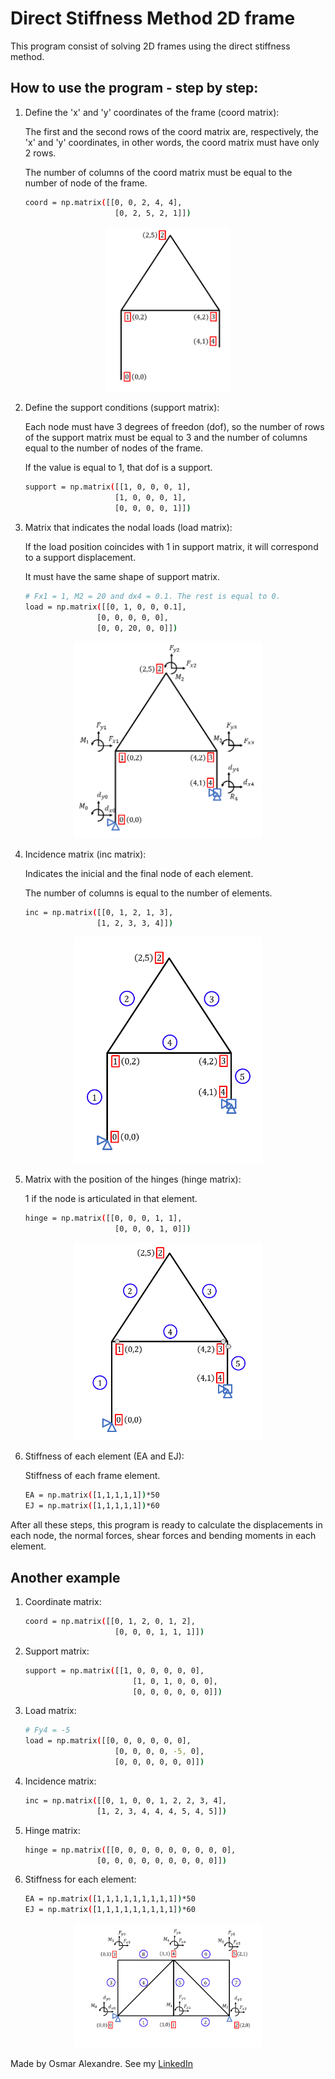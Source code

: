 # Direct Stiffness Method 2D frame 

This program consist of solving 2D frames using the direct stiffness method.

## How to use the program - step by step:

1. Define the 'x' and 'y' coordinates of the frame (coord matrix):

    The first and the second rows of the coord matrix are, respectively, the 'x' and 'y' coordinates, in other words, the coord matrix must have only 2 rows.

    The number of columns of the coord matrix must be equal to the number of node of the frame. 

    ```bash
    coord = np.matrix([[0, 0, 2, 4, 4],
                        [0, 2, 5, 2, 1]])
    ```
<p align="center">
    <img width="200" src = "readme_images/coord.png">
</p>


2. Define the support conditions (support matrix):

    Each node must have 3 degrees of freedon (dof), so the number of rows of the support matrix must be equal to 3 and the number of columns equal to the number of nodes of the frame.

    If the value is equal to 1, that dof is a support.

    ```bash
    support = np.matrix([[1, 0, 0, 0, 1],
                        [1, 0, 0, 0, 1],
                        [0, 0, 0, 0, 1]])
    ```


3. Matrix that indicates the nodal loads (load matrix):

    If the load position coincides with 1 in support matrix, it will correspond to a support displacement.
    
    It must have the same shape of support matrix.

    ```bash
    # Fx1 = 1, M2 = 20 and dx4 = 0.1. The rest is equal to 0.
    load = np.matrix([[0, 1, 0, 0, 0.1],
                    [0, 0, 0, 0, 0],
                    [0, 0, 20, 0, 0]])
    ```

<p align="center">
    <img width="300" src = "readme_images/support_loads.png">
</p>


4. Incidence matrix (inc matrix):

    Indicates the inicial and the final node of each element.

    The number of columns is equal to the number of elements.

    ```bash
    inc = np.matrix([[0, 1, 2, 1, 3],
                    [1, 2, 3, 3, 4]])
    ```

<p align="center">
    <img width="300" src = "readme_images/inc.png">
</p>


5. Matrix with the position of the hinges (hinge matrix):

    1 if the node is articulated in that element.

    ```bash
    hinge = np.matrix([[0, 0, 0, 1, 1],
                        [0, 0, 0, 1, 0]])
    ```

<p align="center">
    <img width="300" src = "readme_images/hinge.png">
</p>


6. Stiffness of each element (EA and EJ):

    Stiffness of each frame element.

    ```bash
    EA = np.matrix([1,1,1,1,1])*50
    EJ = np.matrix([1,1,1,1,1])*60
    ```


After all these steps, this program is ready to calculate the displacements in each node, the normal forces, shear forces and bending moments in each element.

## Another example
1. Coordinate matrix:

    ```bash
    coord = np.matrix([[0, 1, 2, 0, 1, 2],
                        [0, 0, 0, 1, 1, 1]])
    ```
2. Support matrix:

    ```bash
    support = np.matrix([[1, 0, 0, 0, 0, 0],
                            [1, 0, 1, 0, 0, 0],
                            [0, 0, 0, 0, 0, 0]])
    ```
3. Load matrix:

    ```bash
    # Fy4 = -5
    load = np.matrix([[0, 0, 0, 0, 0, 0],
                        [0, 0, 0, 0, -5, 0],
                        [0, 0, 0, 0, 0, 0]])
    ```
4. Incidence matrix:

    ```bash
    inc = np.matrix([[0, 1, 0, 0, 1, 2, 2, 3, 4],
                    [1, 2, 3, 4, 4, 4, 5, 4, 5]])
    ```
5. Hinge matrix:

    ```bash
    hinge = np.matrix([[0, 0, 0, 0, 0, 0, 0, 0, 0],
                    [0, 0, 0, 0, 0, 0, 0, 0, 0]])
    ```
6. Stiffness for each element:

    ```bash
    EA = np.matrix([1,1,1,1,1,1,1,1,1])*50
    EJ = np.matrix([1,1,1,1,1,1,1,1,1])*60
    ```

<p align="center">
    <img width="300" src = "readme_images/frame2.png">
</p>

Made by Osmar Alexandre. See my [LinkedIn](https://www.linkedin.com/in/osmaralexandre/)